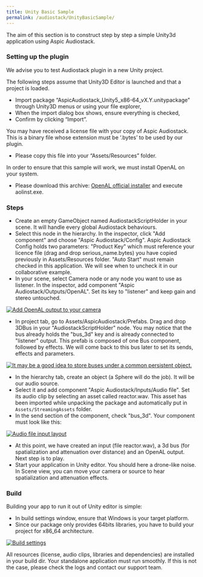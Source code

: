 ```yaml
---
title: Unity Basic Sample
permalink: /audiostack/UnityBasicSample/
---
```


The aim of this section is to construct step by step a simple Unity3d application using Aspic Audiostack.

### Setting up the plugin 
We advise you to test Audiostack plugin in a new Unity project.

The following steps assume that Unity3D Editor is launched and that a project is loaded.

-	Import package “AspicAudiostack_Unity5_x86-64_vX.Y.unitypackage” through Unity3D menus or using your file explorer,
-	When the import dialog box shows, ensure everything is checked,
-	Confirm by clicking “Import”.

You may have received a license file with your copy of Aspic Audiostack. This is a binary file whose extension must be ‘.bytes’ to be used by our plugin.

-	Please copy this file into your “Assets/Resources” folder.

In order to ensure that this sample will work, we must install OpenAL on your system. 

-	Please download this archive: [OpenAL official installer](https://www.openal.org/downloads/oalinst.zip) and execute aolinst.exe.


### Steps

-	Create an empty GameObject named AudiostackScriptHolder in your scene. It will handle every global Audiostack behaviours.
-	Select this node in the hierarchy. In the inspector, click "Add component" and choose "Aspic Audiostack/Config".
Aspic Audiostack Config holds two parameters: "Product Key" which must reference your licence file (drag and drop serious_name.bytes) you have copied previously in Assets/Resources folder. "Auto Start" must remain checked in this application. We will see when to uncheck it in our collaborative example.
-	In your scene, select Camera node or any node you want to use as listener. In the inspector, add component "Aspic Audiostack/Outputs/OpenAL". Set its key to "listener" and keep gain and stereo untouched.

[![Add OpenAL output to your camera](../img/unity_output_key.png)](../img/unity_output_key.png)

-	In project tab, go to Assets/AspicAudiostack/Prefabs. Drag and drop 3DBus in your "AudiostackScriptHolder" node. You may notice that the bus already holds the "bus_3d" key and is already connected to "listener" output. 
This prefab is composed of one Bus component, followed by effects. We will come back to this bus later to set its sends, effects and parameters.

[![It may be a good idea to store buses under a common persistent object.](../img/unity_add_bus.png)](../img/unity_add_bus.png)

-	In the hierarchy tab, create an object (a Sphere will do the job). It will be our audio source.
-	Select it and add component "Aspic Audiostack/Inputs/Audio file". Set its audio clip by selecting an asset called reactor.wav. This asset has been imported while unpacking the package and automatically put in `Assets/StreamingAssets` folder.
-	In the send section of the component, check "bus_3d". Your component must look like this:

[![Audio file input layout](../img/unity_file_input.png)](../img/unity_file_input.png)

-	At this point, we have created an input (file reactor.wav), a 3d bus (for spatialization and attenuation over distance) and an OpenAL output. Next step is to play.
-	Start your application in Unity editor. You should here a drone-like noise. In Scene view, you can move your camera or source to hear spatialization and attenuation effects.

### Build

Building your app to run it out of Unity editor is simple:

-	In build settings window, ensure that Windows is your target platform.
-	Since our package only provides 64bits libraries, you have to build your project for x86_64 architecture.

[![Build settings](../img/unity_build_settings.png)](../img/unity_build_settings.png)

All resources (license, audio clips, libraries and dependencies) are installed in your build dir. Your standalone application must run smoothly. If this is not the case, please check the logs and contact our support team.

